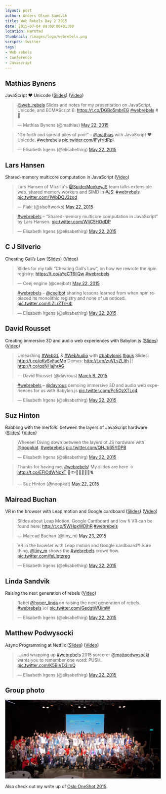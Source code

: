 ```yaml
---
layout: post
author: Anders Olsen Sandvik
title: Web Rebels Day 2 2015
date: 2015-07-04 09:00:00+01:00
location: Harstad
thumbnail: /images/logo/webrebels.png
scripts: twitter
tags:
- Web rebels
- Conference
- Javascript
---
```


## Mathias Bynens
JavaScript ♥ Unicode ([Slides](https://mathiasbynens.be/notes/javascript-unicode)) ([Video](https://vimeo.com/128973107))

<blockquote class="twitter-tweet" lang="en"><p lang="en" dir="ltr"><a href="https://twitter.com/web_rebels">@web_rebels</a> Slides and notes for my presentation on JavaScript, Unicode, and ECMAScript 6: <a href="https://t.co/DGBo5mbrEG">https://t.co/DGBo5mbrEG</a> <a href="https://twitter.com/hashtag/webrebels?src=hash">#webrebels</a> #💩</p>&mdash; Mathias Bynens (@mathias) <a href="https://twitter.com/mathias/status/601652701655629824">May 22, 2015</a></blockquote>

<blockquote class="twitter-tweet" lang="en"><p lang="en" dir="ltr">“Go forth and spread piles of poo!” – <a href="https://twitter.com/mathias">@mathias</a> with JavaScript ♥ Unicode. <a href="https://twitter.com/hashtag/webrebels?src=hash">#webrebels</a> <a href="http://t.co/IFyfrIdRpI">pic.twitter.com/IFyfrIdRpI</a></p>&mdash; Elisabeth Irgens (@elisabethirg) <a href="https://twitter.com/elisabethirg/status/601654653986721792">May 22, 2015</a></blockquote>

## Lars Hansen
Shared-memory multicore computation in JavaScript ([Video](https://vimeo.com/128795311))

<blockquote class="twitter-tweet" lang="en"><p lang="en" dir="ltr">Lars Hansen of Mozilla&#39;s <a href="https://twitter.com/SpiderMonkeyJS">@SpiderMonkeyJS</a> team talks extensible web, shared memory workers and SIMD in <a href="https://twitter.com/hashtag/JS?src=hash">#JS</a>! <a href="https://twitter.com/hashtag/webrebels?src=hash">#webrebels</a> <a href="http://t.co/1WbDQJ3zod">pic.twitter.com/1WbDQJ3zod</a></p>&mdash; Flaki (@slsoftworks) <a href="https://twitter.com/slsoftworks/status/601659185969893376">May 22, 2015</a></blockquote>

<blockquote class="twitter-tweet" lang="en"><p lang="en" dir="ltr"><a href="https://twitter.com/hashtag/webrebels?src=hash">#webrebels</a> – “Shared-memory multicore computation in JavaScript” by Lars Hansen. <a href="http://t.co/WIjC5HOdDP">pic.twitter.com/WIjC5HOdDP</a></p>&mdash; Elisabeth Irgens (@elisabethirg) <a href="https://twitter.com/elisabethirg/status/601664696131952640">May 22, 2015</a></blockquote>

## C J Silverio
Cheating Gall’s Law ([Slides](https://speakerdeck.com/ceejbot/cheating-galls-law)) ([Video](https://vimeo.com/128796804))

<blockquote class="twitter-tweet" lang="en"><p lang="en" dir="ltr">Slides for my talk “Cheating Gall’s Law”, on how we rewrote the npm registry:&#10;&#10;<a href="https://t.co/aYeCT6ilQw">https://t.co/aYeCT6ilQw</a>&#10;&#10;<a href="https://twitter.com/hashtag/webrebels?src=hash">#webrebels</a></p>&mdash; Ceej engine (@ceejbot) <a href="https://twitter.com/ceejbot/status/601685987681562625">May 22, 2015</a></blockquote>

<blockquote class="twitter-tweet" lang="en"><p lang="en" dir="ltr"><a href="https://twitter.com/hashtag/webrebels?src=hash">#webrebels</a> – <a href="https://twitter.com/ceejbot">@ceejbot</a> sharing lessons learned from when npm replaced its monolithic registry and none of us noticed. <a href="http://t.co/LZLrZTrH4l">pic.twitter.com/LZLrZTrH4l</a></p>&mdash; Elisabeth Irgens (@elisabethirg) <a href="https://twitter.com/elisabethirg/status/601685498738900992">May 22, 2015</a></blockquote>

## David Rousset
Creating immersive 3D and audio web experiences with Babylon.js ([Slides](http://www.slideshare.net/davrous/unleashing-webgl-webaudio-with-babylonjs)) ([Video](https://vimeo.com/128798201))

<blockquote class="twitter-tweet" lang="en"><p lang="en" dir="ltr">Unleashing <a href="https://twitter.com/hashtag/WebGL?src=hash">#WebGL</a> &amp; <a href="https://twitter.com/hashtag/WebAudio?src=hash">#WebAudio</a> with <a href="https://twitter.com/hashtag/babylonjs?src=hash">#babylonjs</a> <a href="https://twitter.com/hashtag/jquk?src=hash">#jquk</a> Slides: <a href="http://t.co/qKySvFaeMp">http://t.co/qKySvFaeMp</a> Demos: <a href="http://t.co/zuVLsZLIth">http://t.co/zuVLsZLIth</a> || <a href="http://t.co/qoNHajhrAG">http://t.co/qoNHajhrAG</a></p>&mdash; David Rousset (@davrous) <a href="https://twitter.com/davrous/status/573946578911784960">March 6, 2015</a></blockquote>

<blockquote class="twitter-tweet" lang="en"><p lang="en" dir="ltr"><a href="https://twitter.com/hashtag/webrebels?src=hash">#webrebels</a> – <a href="https://twitter.com/davrous">@davrous</a> demoing immersive 3D and audio web experiences for us with Babylon.js <a href="http://t.co/Pc5OzXTLq4">pic.twitter.com/Pc5OzXTLq4</a></p>&mdash; Elisabeth Irgens (@elisabethirg) <a href="https://twitter.com/elisabethirg/status/601693447943258112">May 22, 2015</a></blockquote>

## Suz Hinton
Babbling with the merfolk: between the layers of JavaScript hardware ([Slides](http://noopkat.github.io/babbling-with-merfolk/)) ([Video](https://vimeo.com/129003513))

<blockquote class="twitter-tweet" lang="en"><p lang="en" dir="ltr">Wheeee! Diving down between the layers of JS hardware with <a href="https://twitter.com/noopkat">@noopkat</a>. <a href="https://twitter.com/hashtag/webrebels?src=hash">#webrebels</a> <a href="http://t.co/QHJb65YDPB">pic.twitter.com/QHJb65YDPB</a></p>&mdash; Elisabeth Irgens (@elisabethirg) <a href="https://twitter.com/elisabethirg/status/601724121320398850">May 22, 2015</a></blockquote>

<blockquote class="twitter-tweet" lang="en"><p lang="en" dir="ltr">Thanks for having me, <a href="https://twitter.com/hashtag/webrebels?src=hash">#webrebels</a>! My slides are here -&gt; <a href="http://t.co/EFlOdWNdxT">http://t.co/EFlOdWNdxT</a> 🐠🐟🐬🐳🐙🐚🐊🐈</p>&mdash; Suz Hinton (@noopkat) <a href="https://twitter.com/noopkat/status/601722932595978241">May 22, 2015</a></blockquote>

## Mairead Buchan
VR in the browser with Leap motion and Google cardboard ([Slides](http://www.emdeebeebee.com/webrebels)) ([Video](https://vimeo.com/128857357))

<blockquote class="twitter-tweet" lang="en"><p lang="en" dir="ltr">Slides about Leap Motion, Google Cardboard and low fi VR can be found here: <a href="http://t.co/5WHgxWDjhR">http://t.co/5WHgxWDjhR</a> <a href="https://twitter.com/hashtag/webrebels?src=hash">#webrebels</a></p>&mdash; Mairead Buchan (@tiny_m) <a href="https://twitter.com/tiny_m/status/601983614121811968">May 23, 2015</a></blockquote>

<blockquote class="twitter-tweet" lang="en"><p lang="en" dir="ltr">VR in the browser with Leap motion and Google cardboard?! Sure thing, <a href="https://twitter.com/tiny_m">@tiny_m</a> shows the <a href="https://twitter.com/hashtag/webrebels?src=hash">#webrebels</a> crowd how. <a href="http://t.co/feLlqtzreg">pic.twitter.com/feLlqtzreg</a></p>&mdash; Elisabeth Irgens (@elisabethirg) <a href="https://twitter.com/elisabethirg/status/601736589648199680">May 22, 2015</a></blockquote>

## Linda Sandvik
Raising the next generation of rebels ([Video](https://vimeo.com/128858107))

<blockquote class="twitter-tweet" lang="en"><p lang="en" dir="ltr">Rebel <a href="https://twitter.com/hyper_linda">@hyper_linda</a> on raising the next generation of rebels. <a href="https://twitter.com/hashtag/webrebels?src=hash">#webrebels</a> \o/ <a href="http://t.co/GedgtWUimW">pic.twitter.com/GedgtWUimW</a></p>&mdash; Elisabeth Irgens (@elisabethirg) <a href="https://twitter.com/elisabethirg/status/601757751082143744">May 22, 2015</a></blockquote>

## Matthew Podwysocki
Async Programming at Netflix ([Slides](https://github.com/mattpodwysocki/webrebels-2015/blob/master/webrebels-2015.pdf)) ([Video](https://vimeo.com/128858567))

<blockquote class="twitter-tweet" lang="en"><p lang="en" dir="ltr">…and wrapping up <a href="https://twitter.com/hashtag/webrebels?src=hash">#webrebels</a> 2015 sorcerer <a href="https://twitter.com/mattpodwysocki">@mattpodwysocki</a> wants you to remember one word: PUSH. <a href="http://t.co/K5BlVD3lmQ">pic.twitter.com/K5BlVD3lmQ</a></p>&mdash; Elisabeth Irgens (@elisabethirg) <a href="https://twitter.com/elisabethirg/status/601772326766641153">May 22, 2015</a></blockquote>

## Group photo
<img src="/images/2015-07-04-web-rebels-day-2-2015/rebels.jpg" alt="Web Rebels Group Photo">

Also check out my write up of [Oslo OneShot 2015](2015/07/06/oneshot-oslo/).